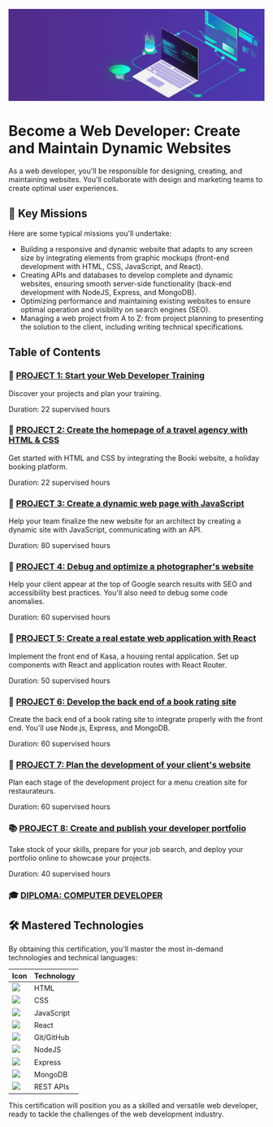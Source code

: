 ![gif](assets/work.gif)
# Become a Web Developer: Create and Maintain Dynamic Websites

As a web developer, you'll be responsible for designing, creating, and maintaining websites. You'll collaborate with design and marketing teams to create optimal user experiences.

## 🚀 Key Missions

Here are some typical missions you'll undertake:

- Building a responsive and dynamic website that adapts to any screen size by integrating elements from graphic mockups (front-end development with HTML, CSS, JavaScript, and React).
- Creating APIs and databases to develop complete and dynamic websites, ensuring smooth server-side functionality (back-end development with NodeJS, Express, and MongoDB).
- Optimizing performance and maintaining existing websites to ensure optimal operation and visibility on search engines (SEO).
- Managing a web project from A to Z: from project planning to presenting the solution to the client, including writing technical specifications.

## Table of Contents

### 📘 [PROJECT 1: Start your Web Developer Training](link_to_github_project_1)
Discover your projects and plan your training.

Duration: 22 supervised hours

### 📘 [PROJECT 2: Create the homepage of a travel agency with HTML & CSS](link_to_github_project_2)
Get started with HTML and CSS by integrating the Booki website, a holiday booking platform.

Duration: 22 supervised hours

### 📗 [PROJECT 3: Create a dynamic web page with JavaScript](link_to_github_project_3)
Help your team finalize the new website for an architect by creating a dynamic site with JavaScript, communicating with an API.

Duration: 80 supervised hours

### 📕 [PROJECT 4: Debug and optimize a photographer's website](link_to_github_project_4)
Help your client appear at the top of Google search results with SEO and accessibility best practices. You'll also need to debug some code anomalies.

Duration: 60 supervised hours

### 📙 [PROJECT 5: Create a real estate web application with React](link_to_github_project_5)
Implement the front end of Kasa, a housing rental application. Set up components with React and application routes with React Router.

Duration: 50 supervised hours

### 📔 [PROJECT 6: Develop the back end of a book rating site](link_to_github_project_6)
Create the back end of a book rating site to integrate properly with the front end. You'll use Node.js, Express, and MongoDB.

Duration: 60 supervised hours

### 📓 [PROJECT 7: Plan the development of your client's website](link_to_github_project_7)
Plan each stage of the development project for a menu creation site for restaurateurs.

Duration: 60 supervised hours

### 📚 [PROJECT 8: Create and publish your developer portfolio](link_to_github_project_8)
Take stock of your skills, prepare for your job search, and deploy your portfolio online to showcase your projects.

Duration: 40 supervised hours

### 🎓 [DIPLOMA: COMPUTER DEVELOPER](link_to_github_diploma)

## 🛠️ Mastered Technologies

By obtaining this certification, you'll master the most in-demand technologies and technical languages:

| Icon | Technology |
| ---- | ---------- |
| <img src="https://img.icons8.com/color/48/000000/html-5.png" width="24"/> | HTML |
| <img src="https://img.icons8.com/color/48/000000/css3.png" width="24"/> | CSS |
| <img src="https://img.icons8.com/color/48/000000/javascript.png" width="24"/> | JavaScript |
| <img src="https://img.icons8.com/color/48/000000/react-native.png" width="24"/> | React |
| <img src="https://img.icons8.com/ios-filled/50/000000/github.png" width="24"/> | Git/GitHub |
| <img src="https://img.icons8.com/color/48/000000/nodejs.png" width="24"/> | NodeJS |
| <img src="https://img.icons8.com/color/48/000000/express.png" width="24"/> | Express |
| <img src="https://img.icons8.com/color/48/000000/mongodb.png" width="24"/> | MongoDB |
| <img src="https://img.icons8.com/office/16/000000/api.png" width="24"/> | REST APIs |

This certification will position you as a skilled and versatile web developer, ready to tackle the challenges of the web development industry.

